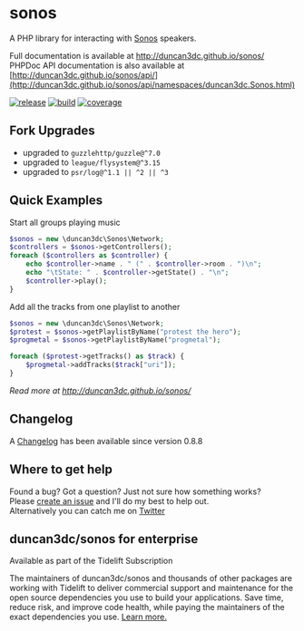 sonos
=====

A PHP library for interacting with [Sonos](http://www.sonos.com/) speakers.  

Full documentation is available at http://duncan3dc.github.io/sonos/  
PHPDoc API documentation is also available at [http://duncan3dc.github.io/sonos/api/](http://duncan3dc.github.io/sonos/api/namespaces/duncan3dc.Sonos.html)  

[![release](https://poser.pugx.org/duncan3dc/sonos/version.svg)](https://packagist.org/packages/duncan3dc/sonos)
[![build](https://github.com/duncan3dc/sonos/workflows/.github/workflows/buildcheck.yml/badge.svg?branch=main)](https://github.com/duncan3dc/sonos/actions?query=branch%3Amain+workflow%3A.github%2Fworkflows%2Fbuildcheck.yml)
[![coverage](https://codecov.io/gh/duncan3dc/sonos/graph/badge.svg)](https://codecov.io/gh/duncan3dc/sonos)


Fork Upgrades
--------------
- upgraded to `guzzlehttp/guzzle@^7.0`
- upgraded to `league/flysystem@^3.15`
- upgraded to `psr/log@^1.1 || ^2 || ^3`


Quick Examples
--------------

Start all groups playing music
```php
$sonos = new \duncan3dc\Sonos\Network;
$controllers = $sonos->getControllers();
foreach ($controllers as $controller) {
    echo $controller->name . " (" . $controller->room . ")\n";
    echo "\tState: " . $controller->getState() . "\n";
    $controller->play();
}
```

Add all the tracks from one playlist to another
```php
$sonos = new \duncan3dc\Sonos\Network;
$protest = $sonos->getPlaylistByName("protest the hero");
$progmetal = $sonos->getPlaylistByName("progmetal");

foreach ($protest->getTracks() as $track) {
    $progmetal->addTracks($track["uri"]);
}
```

_Read more at http://duncan3dc.github.io/sonos/_  


Changelog
---------
A [Changelog](CHANGELOG.md) has been available since version 0.8.8


Where to get help
-----------------
Found a bug? Got a question? Just not sure how something works?  
Please [create an issue](//github.com/duncan3dc/sonos/issues) and I'll do my best to help out.  
Alternatively you can catch me on [Twitter](https://twitter.com/duncan3dc)


## duncan3dc/sonos for enterprise

Available as part of the Tidelift Subscription

The maintainers of duncan3dc/sonos and thousands of other packages are working with Tidelift to deliver commercial support and maintenance for the open source dependencies you use to build your applications. Save time, reduce risk, and improve code health, while paying the maintainers of the exact dependencies you use. [Learn more.](https://tidelift.com/subscription/pkg/packagist-duncan3dc-sonos?utm_source=packagist-duncan3dc-sonos&utm_medium=referral&utm_campaign=readme)
